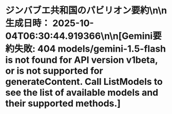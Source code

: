 # ジンバブエ共和国のパビリオン要約\n\n**生成日時：** 2025-10-04T06:30:44.919366\n\n[Gemini要約失敗: 404 models/gemini-1.5-flash is not found for API version v1beta, or is not supported for generateContent. Call ListModels to see the list of available models and their supported methods.]